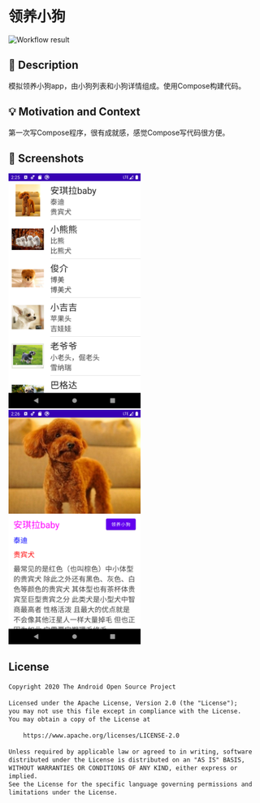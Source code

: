 # 领养小狗


<!--- Replace <OWNER> with your Github Username and <REPOSITORY> with the name of your repository. -->
<!--- You can find both of these in the url bar when you open your repository in github. -->
![Workflow result](https://github.com/CaojingCode/ComposePuppyAdoption/workflows/Check/badge.svg)


## :scroll: Description
<!--- Describe your app in one or two sentences -->
模拟领养小狗app，由小狗列表和小狗详情组成。使用Compose构建代码。


## :bulb: Motivation and Context
<!--- Optionally point readers to interesting parts of your submission. -->
<!--- What are you especially proud of? -->
第一次写Compose程序，很有成就感，感觉Compose写代码很方便。


## :camera_flash: Screenshots
<!-- You can add more screenshots here if you like -->
<img src="/results/screenshot_1.png" width="260">&emsp;<img src="/results/screenshot_2.png" width="260">

## License
```
Copyright 2020 The Android Open Source Project

Licensed under the Apache License, Version 2.0 (the "License");
you may not use this file except in compliance with the License.
You may obtain a copy of the License at

    https://www.apache.org/licenses/LICENSE-2.0

Unless required by applicable law or agreed to in writing, software
distributed under the License is distributed on an "AS IS" BASIS,
WITHOUT WARRANTIES OR CONDITIONS OF ANY KIND, either express or implied.
See the License for the specific language governing permissions and
limitations under the License.
```
